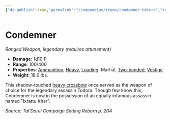 ```yaml
---
{"dg-publish":true,"permalink":"/compendium/items/condemner-tdcsr/","tags":["compendium/src/5e/tdcsr","item/attunement/required","item/property/ammunition","item/property/heavy","item/property/loading","item/property/martial","item/property/two-handed","item/property/vestige","item/rarity/legendary","item/weapon/martial/ranged"]}
---
```


# Condemner
*Ranged Weapon, legendary (requires attunement)*  

- **Damage**: 1d10 P
- **Range**: 100/400
- **Properties**: [Ammunition](rules/item-properties.md#Ammunition), [Heavy](rules/item-properties.md#Heavy), [Loading](rules/item-properties.md#Loading), Martial, [Two-handed](rules/item-properties.md#Two-handed), [Vestige](rules/item-properties.md#Vestige)
- **Weight**: 18.0 lbs.

This shadow-touched [heavy crossbow](compendium/items/heavy-crossbow.md) once served as the weapon of choice for the legendary assassin Todora. Though few know this, Condemner is now in the possession of an equally infamous assassin named "Ixrattu Khar".

*Source: Tal'Dorei Campaign Setting Reborn p. 204*